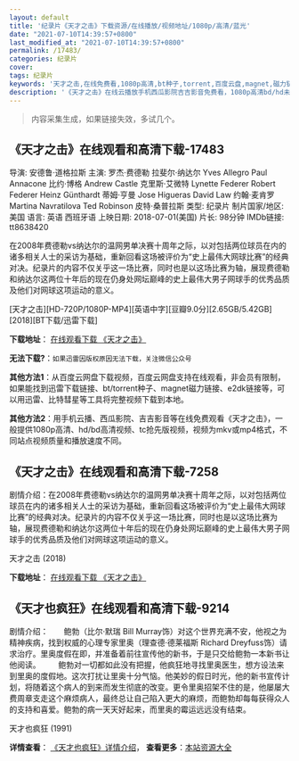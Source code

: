 ```yaml
---
layout: default
title: '纪录片《天才之击》下载资源/在线播放/视频地址/1080p/高清/蓝光'
date: "2021-07-10T14:39:57+0800"
last_modified_at: "2021-07-10T14:39:57+0800"
permalink: /17483/
categories: 纪录片
cover:
tags: 纪录片
keywords: '天才之击,在线免费看,1080p高清,bt种子,torrent,百度云盘,magnet,磁力链,迅雷下载资源'
description: '《天才之击》在线云播放手机西瓜影院吉吉影音免费看，1080p高清bd/hd未删减完整版和tc抢先枪版，mkv/mp4格式，附带bt/torrent种子、magnet/磁力链、百度云盘、网盘资源迅雷下载链接'
---
```


>内容采集生成，如果链接失效，多试几个。


## 《天才之击》在线观看和高清下载-17483

导演: 安德鲁·道格拉斯 主演: 罗杰·费德勒 拉斐尔·纳达尔 Yves Allegro Paul Annacone 比约·博格 Andrew Castle 克里斯·艾微特 Lynette Federer Robert Federer Heinz Günthardt 蒂姆·亨曼 Jose Higueras David Law 约翰·麦肯罗 Martina Navratilova Ted Robinson 皮特·桑普拉斯 类型: 纪录片 制片国家/地区: 美国 语言: 英语 西班牙语 上映日期: 2018-07-01(美国) 片长: 98分钟 IMDb链接: tt8638420

在2008年费德勒vs纳达尔的温网男单决赛十周年之际，以对包括两位球员在内的诸多相关人士的采访为基础，重新回看这场被评价为“史上最伟大网球比赛”的经典对决。纪录片的内容不仅关乎这一场比赛，同时也是以这场比赛为轴，展现费德勒和纳达尔这两位十年后的现在仍身处网坛巅峰的史上最伟大男子网球手的优秀品质及他们对网球这项运动的意义。


[天才之击][HD-720P/1080P-MP4][英语中字][豆瓣9.0分][2.65GB/5.42GB][2018][BT下载/迅雷下载]

**下载地址**： [在线观看下载 《天才之击》](https://www.btdx8.com/torrent/tczj_2018.html) 


**无法下载?**：`如果迅雷因版权原因无法下载，关注微信公众号 `

**其他方法1**：从百度云网盘下载视频，百度云网盘支持在线观看，非会员有限制，如果能找到迅雷下载链接、bt/torrent种子、magnet磁力链接、e2dk链接等，可以用迅雷、比特彗星等工具将完整视频下载到本地。

**其他方法2**：用手机云播、西瓜影院、吉吉影音等在线免费观看《天才之击》，一般提供1080p高清、hd/bd高清视频、tc抢先版视频，视频为mkv或mp4格式，不同站点视频质量和播放速度不同。


## 《天才之击》在线观看和高清下载-7258

剧情介绍：在2008年费德勒vs纳达尔的温网男单决赛十周年之际，以对包括两位球员在内的诸多相关人士的采访为基础，重新回看这场被评价为“史上最伟大网球比赛”的经典对决。纪录片的内容不仅关乎这一场比赛，同时也是以这场比赛为轴，展现费德勒和纳达尔这两位十年后的现在仍身处网坛巅峰的史上最伟大男子网球手的优秀品质及他们对网球这项运动的意义。


天才之击 (2018)

**下载地址**： [在线观看下载 《天才之击》](https://www.btbtdy.me/btdy/dy13231.html) 


## 《天才也疯狂》在线观看和高清下载-9214

剧情介绍：　　鲍勃（比尔·默瑞 Bill Murray饰）对这个世界充满不安，他视之为精神疾病，找到权威的心理专家里奥（理查德·德莱福斯 Richard Dreyfuss饰）请求治疗。里奥度假在即，并准备着前往宣传他的新书，于是只交给鲍勃一本新书让他阅读。 　　鲍勃对一切都如此没有把握，他疯狂地寻找里奥医生，想方设法来到里奥的度假地。这次打扰让里奥十分气恼。他美妙的假日时光，他的新书宣传计划，将随着这个病人的到来而发生彻底的改变。更令里奥招架不住的是，他屡屡大费周章支走这个麻烦病人，最终总让自己陷入更大的麻烦，而鲍勃却每每获得众人的支持和喜爱。鲍勃的病一天天好起来，而里奥的霉运远远没有结束。


天才也疯狂 (1991)

**详情查看**： [《天才也疯狂》详情介绍](/movie/9214/)， **查看更多**：[本站资源大全](/movie/t/all/)

